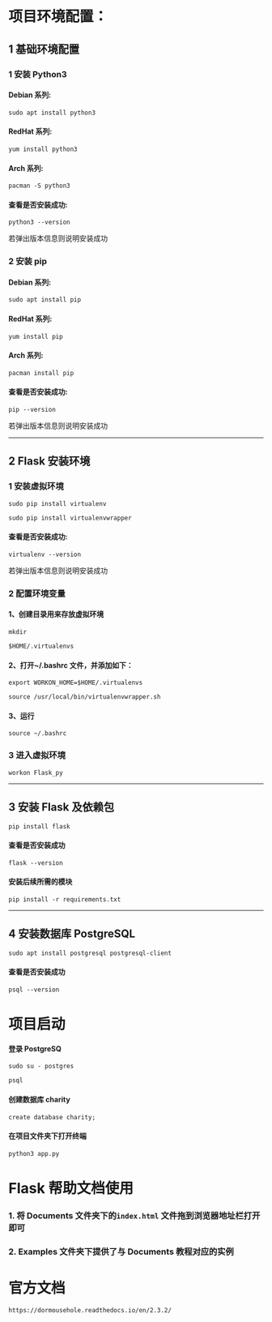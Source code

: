 # 项目环境配置：

## 1 基础环境配置

### 1 安装 Python3

#### Debian 系列:

`sudo apt install python3`

#### RedHat 系列:

`yum install python3`

#### Arch 系列:

`pacman -S python3`

#### 查看是否安装成功:

`python3 --version`

若弹出版本信息则说明安装成功

### 2 安装 pip

#### Debian 系列:

`sudo apt install pip`

#### RedHat 系列:

`yum install pip`

#### Arch 系列:

`pacman install pip`

#### 查看是否安装成功:

`pip --version`

若弹出版本信息则说明安装成功

---

## 2 Flask 安装环境

### 1 安装虚拟环境

`sudo pip install virtualenv`

`sudo pip install virtualenvwrapper`

#### 查看是否安装成功:

`virtualenv --version`

若弹出版本信息则说明安装成功

### 2 配置环境变量

#### 1、创建目录用来存放虚拟环境

`mkdir`

`$HOME/.virtualenvs`

#### 2、打开~/.bashrc 文件，并添加如下：

`export WORKON_HOME=$HOME/.virtualenvs`

`source /usr/local/bin/virtualenvwrapper.sh`

#### 3、运行

`source ~/.bashrc`

### 3 进入虚拟环境

`workon Flask_py`

---

## 3 安装 Flask 及依赖包

`pip install flask`

#### 查看是否安装成功

`flask --version`

#### 安装后续所需的模块

`pip install -r requirements.txt`

---

## 4 安装数据库 PostgreSQL

`sudo apt install postgresql postgresql-client`

#### 查看是否安装成功

`psql --version`

# 项目启动

#### 登录 PostgreSQ

`sudo su - postgres`

`psql`

#### 创建数据库 charity

`create database charity;`

#### 在项目文件夹下打开终端

`python3 app.py`

# Flask 帮助文档使用

### 1. 将 Documents 文件夹下的`index.html` 文件拖到浏览器地址栏打开即可

### 2. Examples 文件夹下提供了与 Documents 教程对应的实例

# 官方文档

`https://dormousehole.readthedocs.io/en/2.3.2/`
